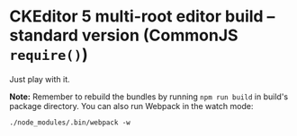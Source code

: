 # CKEditor 5 multi-root editor build – standard version (CommonJS `require()`)

Just play with it.

**Note:** Remember to rebuild the bundles by running `npm run build` in build's package directory. You can also run Webpack in the watch mode:

```
./node_modules/.bin/webpack -w
```

